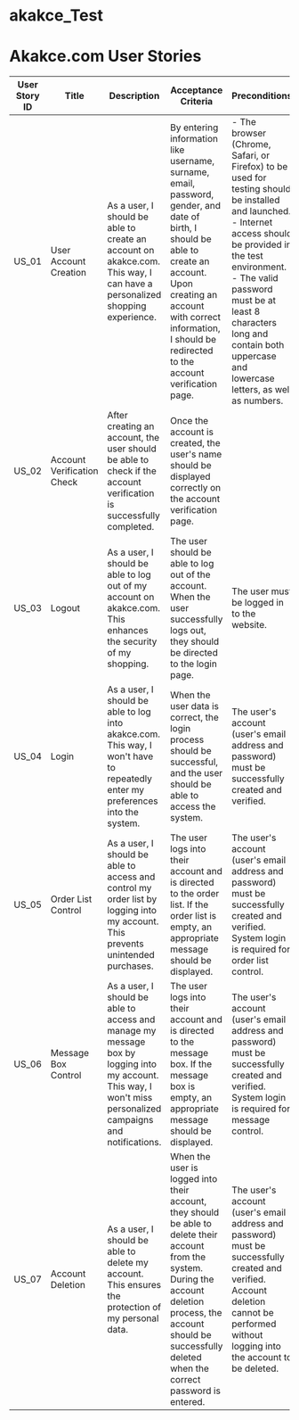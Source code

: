 # akakce_Test
# Akakce.com User Stories

| User Story ID | Title | Description | Acceptance Criteria | Preconditions |
| --- | --- | --- | --- | --- |
| US_01 | User Account Creation | As a user, I should be able to create an account on akakce.com. This way, I can have a personalized shopping experience. | By entering information like username, surname, email, password, gender, and date of birth, I should be able to create an account. Upon creating an account with correct information, I should be redirected to the account verification page. | - The browser (Chrome, Safari, or Firefox) to be used for testing should be installed and launched. - Internet access should be provided in the test environment. - The valid password must be at least 8 characters long and contain both uppercase and lowercase letters, as well as numbers. |
| US_02 | Account Verification Check | After creating an account, the user should be able to check if the account verification is successfully completed. | Once the account is created, the user's name should be displayed correctly on the account verification page. |  |
| US_03 | Logout | As a user, I should be able to log out of my account on akakce.com. This enhances the security of my shopping. | The user should be able to log out of the account. When the user successfully logs out, they should be directed to the login page. | The user must be logged in to the website. |
| US_04 | Login | As a user, I should be able to log into akakce.com. This way, I won't have to repeatedly enter my preferences into the system. | When the user data is correct, the login process should be successful, and the user should be able to access the system. | The user's account (user's email address and password) must be successfully created and verified. |
| US_05 | Order List Control | As a user, I should be able to access and control my order list by logging into my account. This prevents unintended purchases. | The user logs into their account and is directed to the order list. If the order list is empty, an appropriate message should be displayed. | The user's account (user's email address and password) must be successfully created and verified. System login is required for order list control. |
| US_06 | Message Box Control | As a user, I should be able to access and manage my message box by logging into my account. This way, I won't miss personalized campaigns and notifications. | The user logs into their account and is directed to the message box. If the message box is empty, an appropriate message should be displayed. | The user's account (user's email address and password) must be successfully created and verified. System login is required for message control. |
| US_07 | Account Deletion | As a user, I should be able to delete my account. This ensures the protection of my personal data. | When the user is logged into their account, they should be able to delete their account from the system. During the account deletion process, the account should be successfully deleted when the correct password is entered. | The user's account (user's email address and password) must be successfully created and verified. Account deletion cannot be performed without logging into the account to be deleted. |


